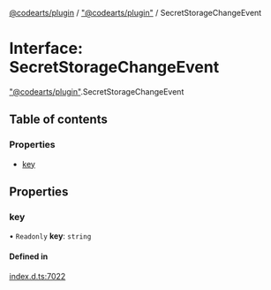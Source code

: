 [@codearts/plugin](../README.md) / ["@codearts/plugin"](../modules/_codearts_plugin_.md) / SecretStorageChangeEvent

# Interface: SecretStorageChangeEvent

["@codearts/plugin"](../modules/_codearts_plugin_.md).SecretStorageChangeEvent

## Table of contents

### Properties

- [key](codearts_plugin_.SecretStorageChangeEvent.md#key)

## Properties

### key

• `Readonly` **key**: `string`

#### Defined in

[index.d.ts:7022](https://github.com/huaweicloud/cloudide-plugin-api/blob/84e382d/index.d.ts#L7022)
